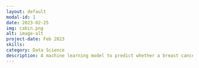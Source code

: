 ```yaml
---
layout: default
modal-id: 1
date: 2023-02-25
img: cabin.png
alt: image-alt
project-date: Feb 2023
skills: 
category: Data Science
description: A machine learning model to predict whether a breast cancer tumor is malignant or benign, using various statistical analysis tools. Identified the most accurate model and optimized its hyperparameters for better performance. The model can be used to help medical professionals make more informed decisions in the diagnosis and treatment of breast cancer.
---
```

